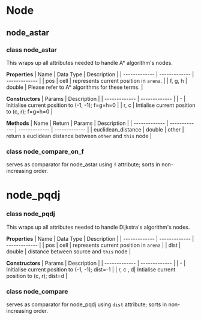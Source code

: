 # Node

## node_astar

### class node_astar
This wraps up all attributes needed to handle A* algorithm's nodes.

**Properties** 
| Name  | Data Type | Description |
| ------------- | ------------- | ------------- |
| pos | cell | represents current position in `arena`. |
| f, g, h | double | Please refer to A* algorithms for these terms. |

**Constructors**
| Params | Description |
| ------------- | ------------- |
| - | Initialise current position to (-1, -1); f=g=h=0 |
| r, c | Intialise current position to (c, r); f=g=h=0 |

**Methods**
| Name | Return | Params | Description |
| ------------- | ------------- | ------------- | ------------- | 
| euclidean_distance | double | other | return s euclidean distance between `other` and `this` node |

### class node_compare_on_f
serves as comparator for node_astar using `f` attribute; sorts in non-increasing order.

# node_pqdj

### class node_pqdj 
This wraps up all attributes needed to handle Dijkstra's algorithm's nodes.

**Properties** 
| Name  | Data Type | Description |
| ------------- | ------------- | ------------- |
| pos | cell | represents current position in `arena` |
| dist | double | distance between source and `this` node |

**Constructors**
| Params | Description |
| ------------- | ------------- |
| - | Initialise current position to (-1, -1); dist=-1 |
| r, c , d| Intialise current position to (c, r); dist=d |


### class node_compare
serves as comparator for node_pqdj using `dist` attribute; sorts in non-increasing order.